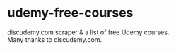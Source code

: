 # udemy-free-courses

discudemy.com scraper & a list of free Udemy courses.<br>
Many thanks to discudemy.com.<br>
